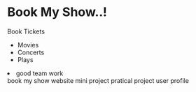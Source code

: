 # Book My Show..!
</hl>
Book Tickets
<ul>
<li> Movies </li>
<li> Concerts</li>
<li> Plays</li>
</ul>
<li> good team work </li>
book my show website
mini project
pratical project
user profile

